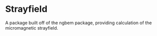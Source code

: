 # Strayfield

A package built off of the ngbem package, providing calculation of the micromagnetic strayfield.